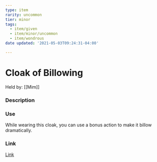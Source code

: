 ```yaml
---
type: item
rarity: uncommon
tier: minor
tags:
  - item/given
  - item/minor/uncommon
  - item/wondrous
date updated: '2021-05-03T09:24:31-04:00'

---
```


# Cloak of Billowing

Held by: [[Mim]]

### Description

### Use

While wearing this cloak, you can use a bonus action to make it billow dramatically.

### Link

[Link](https://5e.tools/items.html#cloak%20of%20billowing_xge)
